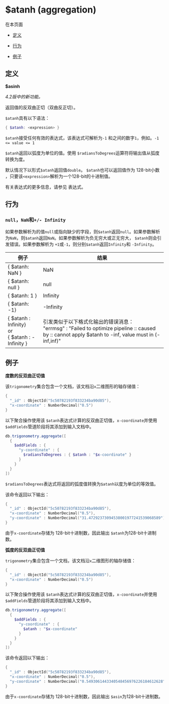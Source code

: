 # [ ](#)$atanh (aggregation)
[]()

在本页面

*   [定义](#definition)

*   [行为](#behavior)

*   [例子](#examples)

## <span id="definition">定义</span>

**$asinh**

*4.2版中的新功能。*

返回值的反双曲正切（双曲反正切）。

`$atanh`具有以下语法：

```powershell
{ $atanh: <expression> }
```

`$atanh`接受任何有效的表达式，该表达式可解析为`-1` 和之间的数字`1`，例如。`-1 <= value <= 1`

`$atanh`返回以弧度为单位的值。使用 `$radiansToDegrees`运算符将输出值从弧度转换为度。

默认情况下以形式`$atanh`返回值`double`。 `$atanh`也可以返回值作为 128-bit小数 ，只要该`<expression>`解析为一个128-bit的十进制值。

有关表达式的更多信息，请参见 表达式。

## <span id="behavior">行为</span>

### `null`，`NaN`和`+/- Infinity`

如果参数解析为的值`null`或指向缺少的字段，则`$atanh`返回`null`。如果参数解析为`NaN`，则`$atanh`返回`NaN`。如果参数解析为负无穷大或正无穷大， `$atanh`则会引发错误。如果参数解析为 `+1`或`-1`，则分别`$atanh`返回`Infinity`和 `-Infinity`。

| 例子                                                     | 结果                                                         |
| -------------------------------------------------------- | ------------------------------------------------------------ |
| { $atanh: NaN }                                          | NaN                                                          |
| { $atanh: null }                                         | null                                                         |
| { $atanh: 1 }                                            | Infinity                                                     |
| { $atanh: -1}                                            | -Infinity                                                    |
| { $atanh : Infinity}<br />or<br />{ $atanh : -Infinity } | 引发类似于以下格式化输出的错误消息：<br />"errmsg" :   "Failed to optimize pipeline :: caused by :: cannot   apply $atanh to -inf, value must in (-inf,inf)" |

## <span id="examples">例子</span>

**度数的反双曲正切值**

该`trigonometry`集合包含一个文档，该文档沿`x`二维图形的轴存储值：

```powershell
{
  "_id" : ObjectId("5c50782193f833234ba90d85"),
  "x-coordinate" : NumberDecimal("0.5")
}
```

以下聚合操作使用该 `$atanh`表达式计算的反双曲正切值，`x-coordinate`并使用`$addFields`管道阶段将其添加到输入文档中。

```powershell
db.trigonometry.aggregate([
  {
    $addFields : {
      "y-coordinate" : {
        $radiansToDegrees : { $atanh : "$x-coordinate" }
      }
    }
  }
])
```

`$radiansToDegrees`表达式将返回的弧度值转换为`$atanh`以度为单位的等效值。

该命令返回以下输出：

```powershell
{
  "_id" : ObjectId("5c50782193f833234ba90d85"),
  "x-coordinate" : NumberDecimal("0.5"),
  "y-coordinate" : NumberDecimal("31.47292373094538001977241539068589")
}
```

由于`x-coordinate`存储为 128-bit十进制数，因此输出 `$atanh`为128-bit十进制数。

**弧度的反双曲正切值**

`trigonometry`集合包含一个文档，该文档沿`x`二维图形的轴存储值：

```powershell
{
  "_id" : ObjectId("5c50782193f833234ba90d85"),
  "x-coordinate" : NumberDecimal("0.5")
}
```

以下聚合操作使用该 `$atanh`表达式计算的反双曲正切值，`x-coordinate`并使用`$addFields`管道阶段将其添加到输入文档中。

```powershell
db.trigonometry.aggregate([
  {
    $addFields : {
      "y-coordinate" : {
        $atanh : "$x-coordinate"
      }
    }
  }
])
```

该命令返回以下输出：

```powershell
{
  "_id" : ObjectId("5c50782193f833234ba90d85"),
  "x-coordinate" : NumberDecimal("0.5"),
  "y-coordinate" : NumberDecimal("0.5493061443340548456976226184612628")
}
```

由于`x-coordinate`存储为 128-bit十进制数，因此输出 `$asin`为128-bit十进制数。